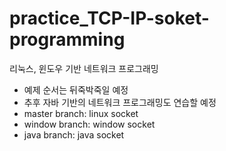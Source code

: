 # practice_TCP-IP-soket-programming
리눅스, 윈도우 기반 네트워크 프로그래밍

* 예제 순서는 뒤죽박죽일 예정
* 추후 자바 기반의 네트워크 프로그래밍도 연습할 예정
* master branch: linux socket
* window branch: window socket
* java branch: java socket
